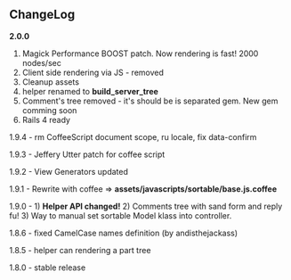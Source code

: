## ChangeLog

**2.0.0**

1. Magick Performance BOOST patch. Now rendering is fast! 2000 nodes/sec
2. Client side rendering via JS - removed
3. Cleanup assets
4. helper renamed to **build_server_tree**
5. Comment's tree removed - it's should be is separated gem. New gem comming soon
6. Rails 4 ready

1.9.4 - rm CoffeeScript document scope, ru locale, fix data-confirm

1.9.3 - Jeffery Utter patch for coffee script

1.9.2 - View Generators updated

1.9.1 - Rewrite with coffee => **assets/javascripts/sortable/base.js.coffee**

1.9.0 - 1) **Helper API changed!** 2) Comments tree with sand form and reply fu! 3) Way to manual set sortable Model klass into controller.

1.8.6 - fixed CamelCase names definition (by andisthejackass)

1.8.5 - helper can rendering a part tree

1.8.0 - stable release